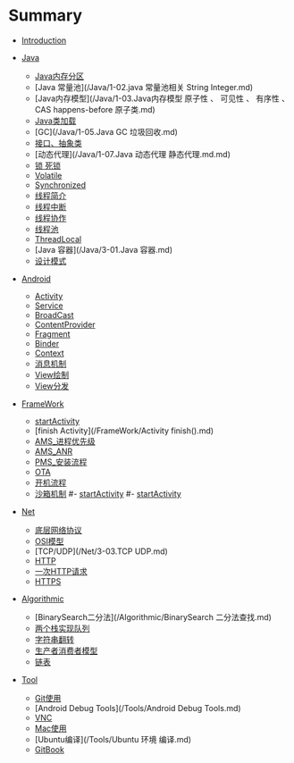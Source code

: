 # Summary

* [Introduction](README.md)

* [Java]()
    - [Java内存分区](/Java/1-01.java内存分区.md)
    - [Java 常量池](/Java/1-02.java 常量池相关 String Integer.md)
    - [Java内存模型](/Java/1-03.Java内存模型  原子性 、 可见性 、 有序性 、CAS happens-before 原子类.md)
    - [Java类加载](/Java/1-04.Java类加载.md)
    - [GC](/Java/1-05.Java GC 垃圾回收.md)
    - [接口、抽象类](/Java/1-06.接口、抽象类.md)
    - [动态代理](/Java/1-07.Java 动态代理 静态代理.md.md)
    - [锁 死锁](/Java/2-01.锁.md)
    - [Volatile](/Java/2-02.Volatile.md)
    - [Synchronized](/Java/2-03.Synchronized.md)
    - [线程简介](/Java/2-04-1.线程分类、状态、创建、阻塞.md)
    - [线程中断](/Java/2-04-2.线程中断.md)
    - [线程协作](/Java/2-04-3.线程间协作.md)
    - [线程池](/Java/2-05.线程池.md)
    - [ThreadLocal](/Java/2-06.ThreadLocal.md)
    - [Java 容器](/Java/3-01.Java 容器.md)
    - [设计模式](/Java/3-02.设计模式.md)


* [Android]()
    - [Activity](/Android/1-01.组件-Activity.md)
    - [Service](/Android/1-02.组件-Service.md)
    - [BroadCast](/Android/1-03.组件-BroadCast.md)
    - [ContentProvider](/Android/1-04.组件-ContentProvider.md)
    - [Fragment](/Android/1-05.组件-Fragment.md)
    - [Binder](/Android/2-01.framework-Binder.md)
    - [Context](/Android/2-02.framework-Context.md)
    - [消息机制](/Android/2-03.framework-Android消息机制.md)
    - [View绘制](/Android/3-01.View-绘制流程.md)
    - [View分发](/Android/3-02.View-事件分发.md)


* [FrameWork]()

    - [startActivity](/FrameWork/startActivity流程.md)
    - [finish Activity](/FrameWork/Activity finish().md)
    - [AMS_进程优先级](/FrameWork/AMS_adj.md)
    - [AMS_ANR](/FrameWork/AMS_ANR.md)
    - [PMS_安装流程](/FrameWork/PMS_安装流程.md)
    - [OTA](/FrameWork/OTA.md)   
    - [开机流程](/FrameWork/开机流程.md)
    - [沙箱机制](/FrameWork/沙箱机制.md)
    #- [startActivity](/FrameWork/2-04.framework-startActivity流程.md)
    #- [startActivity](/FrameWork/2-04.framework-startActivity流程.md)
* [Net]()
    - [底层网络协议](/Net/3-01.底层网络协议.md) 
    - [OSI模型](/Net/3-02.OSI模型.md)
    - [TCP/UDP](/Net/3-03.TCP UDP.md) 
    - [HTTP](/Net/3-04.HTTP.md)
    - [一次HTTP请求](/Net/3-05.HTTP描述一次网络请求的流程.md) 
    - [HTTPS](/Net/3-06.HTTPS.md)


* [Algorithmic]()
	- [BinarySearch二分法](/Algorithmic/BinarySearch 二分法查找.md)
	- [两个栈实现队列](/Algorithmic/Stack-用两个栈实现队列.md)
	- [字符串翻转](/Algorithmic/String-手写一个字符串翻转.mdd)
	- [生产者消费者模型](/Algorithmic/生产者消费者模型.md)
	- [链表](/Algorithmic/链表.md)
	

        
* [Tool]()
    - [Git使用](/Tools/使用Gitpages发布GitBook.md)
    - [Android Debug Tools](/Tools/Android Debug Tools.md)
    - [VNC](/Tools/VNC使用.md)
    - [Mac使用](/Tools/Mac使用.md)
    - [Ubuntu编译](/Tools/Ubuntu 环境 编译.md)
    - [GitBook](/Tools/使用Gitpages发布GitBook.md)